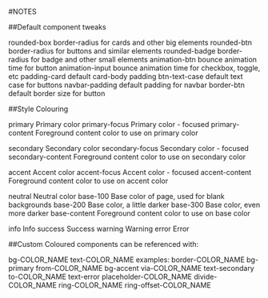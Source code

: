 #NOTES

##Default component tweaks

 rounded-box        border-radius for cards and other big elements
 rounded-btn        border-radius for buttons and similar elements
 rounded-badge      border-radius for badge and other small elements
 animation-btn      bounce animation time for button
 animation-input    bounce animation time for checkbox, toggle, etc
 padding-card       default card-body padding
 btn-text-case      default text case for buttons
 navbar-padding     default padding for navbar
 border-btn         default border size for button

##Style Colouring

 primary              Primary color
 primary-focus        Primary color - focused
 primary-content      Foreground content color to use on primary color

 secondary            Secondary color
 secondary-focus      Secondary color - focused
 secondary-content    Foreground content color to use on secondary color

 accent               Accent color
 accent-focus         Accent color - focused
 accent-content       Foreground content color to use on accent color

 neutral              Neutral color
 base-100             Base color of page, used for blank backgrounds
 base-200             Base color, a little darker
 base-300             Base color, even more darker
 base-content         Foreground content color to use on base color

 info                 Info
 success              Success
 warning              Warning
 error                Error

##Custom Coloured components can be referenced with:

 bg-COLOR_NAME
 text-COLOR_NAME                  examples:
 border-COLOR_NAME                bg-primary
 from-COLOR_NAME                  bg-accent
 via-COLOR_NAME                   text-secondary
 to-COLOR_NAME                    text-error
 placeholder-COLOR_NAME
 divide-COLOR_NAME
 ring-COLOR_NAME
 ring-offset-COLOR_NAME